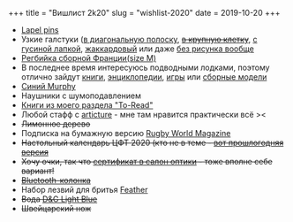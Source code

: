 +++
title = "Вишлист 2k20"
slug = "wishlist-2020"
date = 2019-10-20
+++

* [Lapel pins](https://www.etsy.com/search?q=lapel%20pin)
* Узкие галстуки ([в диагональную полоску](https://ru.burberry.com/classic-cut-check-silk-tie-p80187301), ~~[в крупную клетку](https://ru.burberry.com/modern-cut-oversized-check-silk-tie-p80172761)~~, [с гусиной лапкой](https://ru.burberry.com/classic-cut-puppytooth-check-silk-tie-p80233031), [жаккардовый](https://ru.burberry.com/classic-cut-check-silk-jacquard-tie-p80187111) или даже [без рисунка вообще](https://ru.burberry.com/classic-cut-monogram-motif-silk-tie-p80137871)
* [Регбийка сборной Франции(size M)](https://www.lecoqsportif.com/uk-en/e-shop/rugby-ffr-jersey)
* В последнее время интересуюсь подводными лодками, поэтому отлично зайдут [книги](https://www.ozon.ru/context/detail/id/23261533/), [энциклопедии](https://www.ozon.ru/context/detail/id/137410466/), [игры](https://store.steampowered.com/app/494840/UBOAT) или [сборные модели](https://revell-russia.com/catalog/?q=%D0%BF%D0%BE%D0%B4%D0%B2%D0%BE%D0%B4%D0%BD%D0%B0%D1%8F+%D0%BB%D0%BE%D0%B4%D0%BA%D0%B0&s=)
* [Синий Murphy](https://www.ozon.ru/context/detail/id/8787959/)
* Наушники с шумоподавлением
* [Книги из моего раздела "To-Read"](https://www.goodreads.com/review/list/15651299?shelf=to-read)
* Любой стафф с <a href="https://articture.com/collections/frontpage">articture</a> - мне там нравится практически всё ><
* ~~Лимонное дерево~~
* Подписка на бумажную версию [Rugby World Magazine](https://www.rugbyworld.com/subscriptions/rugby-world-subscriptions)
* ~~Настольный календарь ЦФТ 2020 (кто не в теме - [вот прошлогодняя версия](https://finside.ru/12519/)~~
* ~~Хочу очки, так что [сертификат в салон оптики](https://www.lensmaster.ru/kontaktnye-linzy/podarochnye-sertifikaty/) - тоже вполне себе вариант!~~
* ~~[Bluetooth-колонка](https://market.yandex.ru/product--portativnaia-akustika-jbl-flip-5/558173282)~~
* Набор лезвий для бритья <a href="http://www.vibrit.ru/product/smennye-dvustoronnie-lezviya-feather-hi-stainless-double-edge-blades-yaponiya-blok-20-upakovok-po-5-dvustoronnih-lezviy">Feather</a></s>
* ~~Вода [D&G Light Blue](https://market.yandex.ru/product--dolce-gabbana-light-blue-pour-homme/14248999)~~
* ~~Швейцарский нож~~
